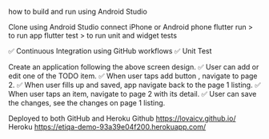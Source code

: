 how to build and run using Android Studio

Clone using Android Studio
connect iPhone or Android phone
flutter run > to run app
flutter test > to run unit and widget tests

✅ Continuous Integration using GitHub workflows
✅ Unit Test 

Create an application following the above screen design.
✅ User can add or edit one of the TODO item.
✅ When user taps add button , navigate to page 2.
✅ When user fills up and saved, app navigate back to the page 1 listing.
✅ When user taps an item, navigate to page 2 with its detail.
✅ User can save the changes, see the changes on page 1 listing.

Deployed to both GitHub and Heroku
Github https://lovaicv.github.io/
Heroku https://etiqa-demo-93a39e04f200.herokuapp.com/
